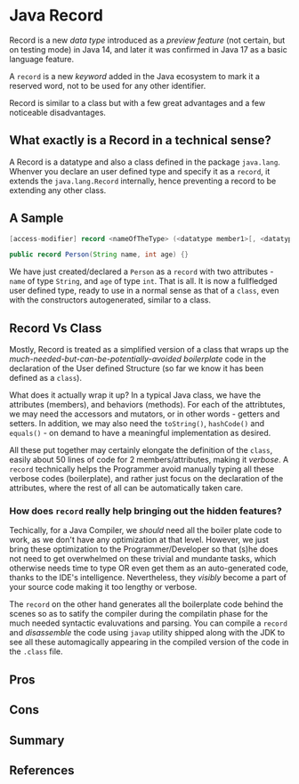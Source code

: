 # Java Record

Record is a new *data type* introduced as a *preview feature* (not certain, but on testing mode) in Java 14, and later it was confirmed in Java 17 as a basic language feature.

A `record` is a new *keyword* added in the Java ecosystem to mark it a reserved word, not to be used for any other identifier.

Record is similar to a class but with a few great advantages and a few noticeable disadvantages.

## What exactly is a Record in a technical sense?

A Record is a datatype and also a class defined in the package `java.lang`. Whenver you declare an user defined type and specify it as a `record`, it extends the `java.lang.Record` internally, hence preventing a record to be extending any other class.

## A Sample 

```java
[access-modifier] record <nameOfTheType> (<datatype member1>[, <datatype member2>, ...]) {}
```

```java
public record Person(String name, int age) {}
```

We have just created/declared a `Person` as a `record` with two attributes - `name` of type `String`, and `age` of type `int`. That is all. It is now a fullfledged user defined type, ready to use in a normal sense as that of a `class`, even with the constructors autogenerated, similar to a class.

## Record Vs Class

Mostly, Record is treated as a simplified version of a class that wraps up the _much-needed-but-can-be-potentially-avoided_ *boilerplate* code in the declaration of the User defined Structure (so far we know it has been defined as a `class`).

What does it actually wrap it up? In a typical Java class, we have the attributes (members), and behaviors (methods). For each of the attribtutes, we may need the accessors and mutators, or in other words - getters and setters. In addition, we may also need the `toString()`, `hashCode()` and `equals()` - on demand to have a meaningful implementation as desired. 

All these put together may certainly elongate the definition of the `class`, easily about 50 lines of code for 2 members/attributes, making it *verbose*. A `record` technically helps the Programmer avoid manually typing all these verbose codes (boilerplate), and rather just focus on the declaration of the attributes, where the rest of all can be automatically taken care. 

### How does `record` really help bringing out the hidden features?

Techically, for a Java Compiler, we *should* need all the boiler plate code to work, as we don't have any optimization at that level. However, we just bring these optimization to the Programmer/Developer so that (s)he does not need to get overwhelmed on these trivial and mundante tasks, which otherwise needs time to type OR even get them as an auto-generated code, thanks to the IDE's intelligence. Nevertheless, they *visibly* become a part of your source code making it too lengthy or verbose.

The `record` on the other hand generates all the boilerplate code behind the scenes so as to satify the compiler during the compilatin phase for the much needed syntactic evaluvations and parsing. You can compile a `record` and *disassemble* the code using `javap` utility shipped along with the JDK to see all these automagically appearing in the compiled version of the code in the `.class` file. 

## Pros

## Cons

## Summary

## References
